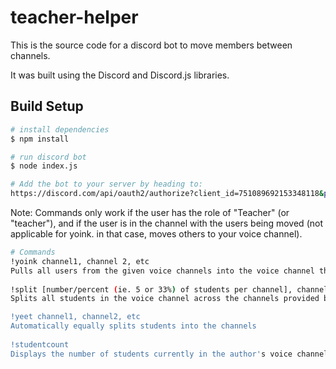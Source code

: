 # teacher-helper
 This is the source code for a discord bot to move members between channels.
 
 It was built using the Discord and Discord.js libraries. 
 
 ## Build Setup

```bash
# install dependencies
$ npm install

# run discord bot
$ node index.js

# Add the bot to your server by heading to:
https://discord.com/api/oauth2/authorize?client_id=751089692153348118&permissions=0&scope=bot
```

Note: Commands only work if the user has the role of "Teacher" (or "teacher"), and if the user is in the channel with the users being moved (not applicable for yoink. in that case, moves others to your voice channel).


```bash
# Commands
!yoink channel1, channel 2, etc 
Pulls all users from the given voice channels into the voice channel the author is in.
     
!split [number/percent (ie. 5 or 33%) of students per channel], channel1, channel2, etc 
Splits all students in the voice channel across the channels provided based on the number or percent also provided. For instance, if you'd like 10 students per channel out of 35 students, you need to provide 3 voice channels.

!yeet channel1, channel2, etc 
Automatically equally splits students into the channels
      
!studentcount 
Displays the number of students currently in the author's voice channel
```

